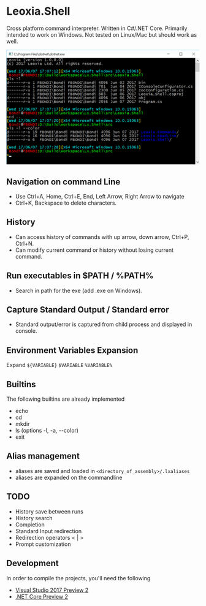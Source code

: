 # Leoxia.Shell
Cross platform command interpreter. Written in C#/.NET Core.
Primarily intended to work on Windows.
Not tested on Linux/Mac but should work as well.

<img src="images/lxsh.png" />

## Navigation on command Line

- Use Ctrl+A, Home, Ctrl+E, End, Left Arrow, Right Arrow to navigate
- Ctrl+K, Backspace to delete characters.

## History

- Can access history of commands with up arrow, down arrow, Ctrl+P, Ctrl+N.
- Can modify current command or history without losing current command.

## Run executables in $PATH / %PATH%

- Search in path for the exe (add .exe on Windows).

## Capture Standard Output / Standard error

- Standard output/error is captured from child process and displayed in console.

## Environment Variables Expansion

Expand `${VARIABLE}` `$VARIABLE` `%VARIABLE%`

## Builtins

The following builtins are already implemented

- echo
- cd 
- mkdir
- ls (options -l, -a, --color)
- exit

## Alias management

- aliases are saved and loaded in `<directory_of_assembly>/.lxaliases`
- aliases are expanded on the commandline

## TODO

- History save between runs
- History search 
- Completion
- Standard Input redirection
- Redirection operators < | > 
- Prompt customization

## Development

In order to compile the projects, you'll need the following

- [Visual Studio 2017 Preview 2](https://www.visualstudio.com/vs/preview/)
- [.NET Core Preview 2](https://www.microsoft.com/net/core/preview#windowscmd)
